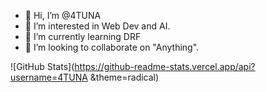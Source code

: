 - 👋 Hi, I’m @4TUNA
- 👀 I’m interested in Web Dev and AI.
- 🌱 I’m currently learning DRF
- 💞️ I’m looking to collaborate on "Anything".

<!---
4TUNA/4TUNA is a ✨ special ✨ repository because its `README.md` (this file) appears on your GitHub profile.
You can click the Preview link to take a look at your changes.
--->
![GitHub Stats](https://github-readme-stats.vercel.app/api?username=4TUNA &theme=radical)
